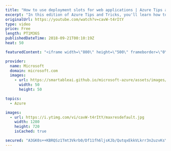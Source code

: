 ```yaml
---
title: "How to use deployment slots for web applications | Azure Tips and Tricks"
excerpt: "In this edition of Azure Tips and Tricks, you'll learn how to use deployment slots for web applications in Azure Apps Service. In the Azure portal, you have the ability to swap between deployment slots, reducing user downtime.  For more tips and tricks, visit: http://azuredev.tips/  Get started with"
originalUrl: https://youtube.com/watch?v=cavW-t4rItY
type: video
price: Free
length: PT1M36S
publishedDateTime: 2018-09-21T00:10:19Z
heat: 50

featuredContent: "<iframe width=\"800\" height=\"500\" frameborder=\"0\" src=\"https://www.youtube.com/embed/cavW-t4rItY\" allow=\"accelerometer; autoplay; encrypted-media; gyroscope; picture-in-picture\" allowfullscreen></iframe>"

provider:
  name: Microsoft
  domain: microsoft.com
  images:
    - url: https://smartableai.github.io/microsoft-azure/assets/images/organizations/microsoft.com-50x50.jpg
      width: 50
      height: 50

topics:
  - Azure

images:
  - url: https://i.ytimg.com/vi/cavW-t4rItY/maxresdefault.jpg
    width: 1280
    height: 720
    isCached: true

secured: "A3GK0s++KBRQSz1Tmt3Vkrb0/Df11fh6ljsKJb/QutqxEkkVLkrr3n2uzvKsYJ0NGGTe/PHh+89D5O8De+SunhUPp8BuzoHyo84brHRg7O33FFdgsVLSid58tYktzPDqh6x4re+vdm6VLfCwOvg4YYSD9D5tOFnD54NglnSZzoxF8gnomZSbwj3WRUsh8EAlaM5vw01KIaPR4++vdiIXOG1Ox2tmg0rEZkEzUOivXMgn7vbvW6nUh2VjtjsUGUz5Dep2srLQibkgMM6qFaLAFQkQJR/oAcHTEqpAe3dQqU9UnWGipwII6+5aBjHYcOLUzw3CLW2HVm/F+IM9t1m69FbLJs+6X/FZPJt8xNIlvnIymGZJjxI+fNP69zbVCmXdWswxLCgb0RERlNVNfQVZ+YqHSrAsiqh6zhhivt/SilI=;6XO6NPnVQdcmNQa1oYO+Fw=="
---
```


